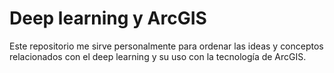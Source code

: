 # Deep learning y ArcGIS

Este repositorio me sirve personalmente para ordenar las ideas y conceptos relacionados con el deep learning y su uso con la tecnología de ArcGIS. 
